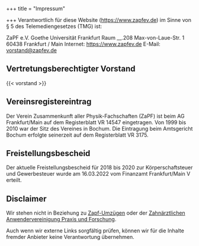 ﻿+++
title = "Impressum"

+++
Verantwortlich für diese Website (https://www.zapfev.de) im Sinne von § 5 des Telemediengesetzes (TMG) ist:

ZaPF e.V.
Goethe Universität Frankfurt
Raum __.208
Max-von-Laue-Str. 1
60438 Frankfurt / Main
Internet: https://www.zapfev.de
E-Mail: [vorstand@zapfev.de](mailto:vorstand@zapfev.de)

## Vertretungsberechtigter Vorstand

{{< vorstand >}}

## Vereinsregistereintrag

Der Verein Zusammenkunft aller Physik-Fachschaften (ZaPF) ist beim AG Frankfurt/Main auf dem Registerblatt VR 14547 eingetragen.
Von 1999 bis 2010 war der Sitz des Vereines in Bochum. Die Eintragung beim Amtsgericht Bochum erfolgte seinerzeit auf dem Registerblatt VR 3175.

## Freistellungsbescheid

Der aktuelle Freistellungsbescheid für 2018 bis 2020 zur Körperschaftsteuer und Gewerbesteuer wurde am 16.03.2022 vom Finanzamt Frankfurt/Main V erteilt.

## Disclaimer

Wir stehen nicht in Beziehung zu [Zapf-Umzügen](https://www.zapf.de/) oder der [Zahnärztlichen Anwendervereinigung Praxis und Forschung](https://www.zapf.org/).

Auch wenn wir externe Links sorgfältig prüfen, können wir für die Inhalte fremder Anbieter keine Verantwortung übernehmen.
